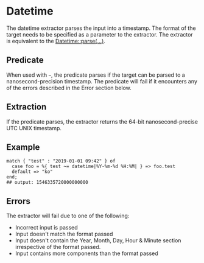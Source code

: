 # Datetime

The datetime extractor parses the input into a timestamp. The format of the target needs to be specified as a parameter to the extractor. The extractor is equivalent to the [Datetime::parse(…)](../functions/datetime.md#datetimeparsedatetime-input_format).

## Predicate

When used with `~`, the predicate parses if the target can be parsed to a nanosecond-precision timestamp. The predicate will fail if it encounters any of the errors described in the Error section below.

## Extraction

If the predicate parses, the extractor returns the 64-bit nanosecond-precise UTC UNIX timestamp.

## Example

```tremor
match { "test" : "2019-01-01 09:42" } of
  case foo = %{ test ~= datetime|%Y-%m-%d %H:%M| } => foo.test
  default => "ko"
end;
## output: 1546335720000000000
```

## Errors

The extractor will fail due to one of the following:

* Incorrect input is passed
* Input doesn't match the format passed
* Input doesn't contain the Year, Month, Day, Hour & Minute section irrespective of the format passed.
* Input contains more components than the format passed

